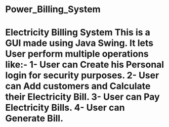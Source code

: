 # Power_Billing_System
# Electricity Billing System This is a GUI made using Java Swing. It lets User perform multiple operations like:-   1- User can Create his Personal login for security purposes.  2- User can Add customers and Calculate their Electricity Bill.  3- User can Pay Electricity Bills.  4- User can Generate Bill.
